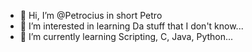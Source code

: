 - 👋 Hi, I’m @Petrocius in short Petro
- 👀 I’m interested in learning Da stuff that I don't know...
- 🌱 I’m currently learning Scripting, C, Java, Python...


<!---
Petrocius/Petrocius is a ✨ special ✨ repository because its `README.md` (this file) appears on your GitHub profile.
You can click the Preview link to take a look at your changes.
--->
